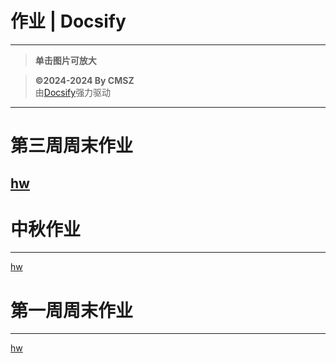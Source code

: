 <h1> 作业 | Docsify </h1>

-----
> **单击图片可放大**

> **©2024-2024 By CMSZ**  
> 由[Docsify](https://docsify.js.org/)强力驱动
-----
# 第三周周末作业 #
[hw](../hw/3.md ':include :type:markdown')
-----
# 中秋作业 #
-----
[hw](../hw/2.md ':include :type:markdown')
# 第一周周末作业 #
-----
[hw](../hw/1.md ':include :type=markdown')
